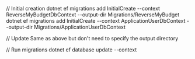 ﻿// Initial creation
dotnet ef migrations add InitialCreate --context ReverseMyBudgetDbContext --output-dir Migrations/ReverseMyBudget
dotnet ef migrations add InitialCreate --context ApplicationUserDbContext --output-dir Migrations/ApplicationUserDbContext

// Update
Same as above but don't need to specify the output directory

// Run migrations
dotnet ef database update --context <DbContext Name>

